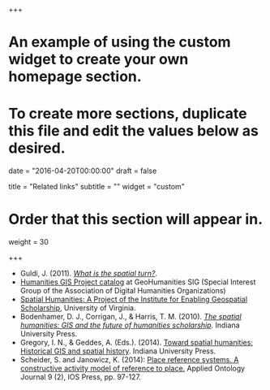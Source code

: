 +++
# An example of using the custom widget to create your own homepage section.
# To create more sections, duplicate this file and edit the values below as desired.

date = "2016-04-20T00:00:00"
draft = false

title = "Related links"
subtitle = ""
widget = "custom"

# Order that this section will appear in.
weight = 30

+++
* Guldi, J. (2011). <a href="http://spatial.scholarslab.org/spatial-turn" target="new"><i>What is the spatial turn?</i></a>.
* <a href="http://geohumanities.org/gis" target="new">Humanities GIS Project catalog</a> at  GeoHumanities SIG (Special Interest Group of the Association of Digital Humanities Organizations)
* <a href="http://spatial.scholarslab.org/" target="new">Spatial Humanities: A Project of the Institute for Enabling Geospatial Scholarship</a>, University of Virginia.
* Bodenhamer, D. J., Corrigan, J., & Harris, T. M. (2010). <a href="http://www.iupress.indiana.edu/product_info.php?products_id=287756" target="new"><i>The spatial humanities: GIS and the future of humanities scholarship</i></a>. Indiana University Press.
* Gregory, I. N., & Geddes, A. (Eds.). (2014). <a href="https://books.google.com/books?id=JYQxAwAAQBAJ&pg=PA1&dq=spatial+humanities&lr=&source=gbs_toc_r&cad=4#v=onepage&q&f=false" target="new">Toward spatial humanities: Historical GIS and spatial history</a>. Indiana University Press.
* Scheider, S. and Janowicz, K. (2014): <a href="http://geog.ucsb.edu/~jano/PlaceReferenceSystems.pdf" target="new">Place reference systems. A constructive activity model of reference to place.</a> Applied Ontology Journal 9 (2), IOS Press, pp. 97-127.
